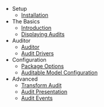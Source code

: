 - Setup
    - [Installation](/docs/{{version}}/installation)
- The Basics
    - [Introduction](/docs/{{version}}/introduction)
    - [Displaying Audits](/docs/{{version}}/getting-audits)
- Auditor
    - [Auditor](/docs/{{version}}/auditor)
    - [Audit Drivers](/docs/{{version}}/audit-drivers)
- Configuration 
    - [Package Options](/docs/{{version}}/general-settings)
    - [Auditable Model Configuration](/docs/{{version}}/behavior-settings)
- Advanced
    - [Transform Audit](/docs/{{version}}/transform-audit)
    - [Audit Presentation](/docs/{{version}}/audit-presentation)
    - [Audit Events](/docs/{{version}}/events)

